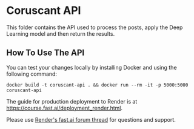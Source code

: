 # Coruscant API

This folder contains the API used to process the posts, apply the Deep Learning model and then return the results.

## How To Use The API

You can test your changes locally by installing Docker and using the following command:

```
docker build -t coruscant-api . && docker run --rm -it -p 5000:5000 coruscant-api
```

The guide for production deployment to Render is at https://course.fast.ai/deployment_render.html.

Please use [Render's fast.ai forum thread](https://forums.fast.ai/t/deployment-platform-render/33953) for questions and support.
